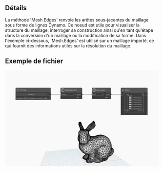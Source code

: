 ## Détails
La méthode 'Mesh.Edges' renvoie les arêtes sous-jacentes du maillage sous forme de lignes Dynamo. Ce noeud est utile pour visualiser la structure du maillage, interroger sa construction ainsi qu'en tant qu'étape dans la conversion d'un maillage ou la modification de sa forme. Dans l'exemple ci-dessous, 'Mesh.Edges' est utilisé sur un maillage importé, ce qui fournit des informations utiles sur la résolution du maillage.

## Exemple de fichier

![Example](./Autodesk.DesignScript.Geometry.Mesh.Edges_img.jpg)
